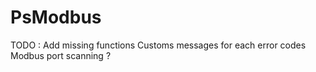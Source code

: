 # PsModbus
TODO :
Add missing functions
Customs messages for each error codes
Modbus port scanning ?